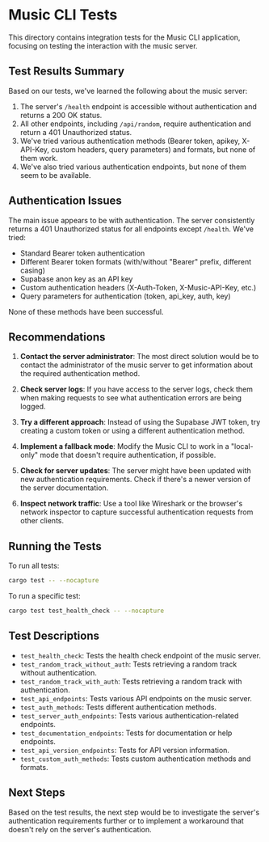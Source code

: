 # Music CLI Tests

This directory contains integration tests for the Music CLI application, focusing on testing the interaction with the music server.

## Test Results Summary

Based on our tests, we've learned the following about the music server:

1. The server's `/health` endpoint is accessible without authentication and returns a 200 OK status.
2. All other endpoints, including `/api/random`, require authentication and return a 401 Unauthorized status.
3. We've tried various authentication methods (Bearer token, apikey, X-API-Key, custom headers, query parameters) and formats, but none of them work.
4. We've also tried various authentication endpoints, but none of them seem to be available.

## Authentication Issues

The main issue appears to be with authentication. The server consistently returns a 401 Unauthorized status for all endpoints except `/health`. We've tried:

- Standard Bearer token authentication
- Different Bearer token formats (with/without "Bearer" prefix, different casing)
- Supabase anon key as an API key
- Custom authentication headers (X-Auth-Token, X-Music-API-Key, etc.)
- Query parameters for authentication (token, api_key, auth, key)

None of these methods have been successful.

## Recommendations

1. **Contact the server administrator**: The most direct solution would be to contact the administrator of the music server to get information about the required authentication method.

2. **Check server logs**: If you have access to the server logs, check them when making requests to see what authentication errors are being logged.

3. **Try a different approach**: Instead of using the Supabase JWT token, try creating a custom token or using a different authentication method.

4. **Implement a fallback mode**: Modify the Music CLI to work in a "local-only" mode that doesn't require authentication, if possible.

5. **Check for server updates**: The server might have been updated with new authentication requirements. Check if there's a newer version of the server documentation.

6. **Inspect network traffic**: Use a tool like Wireshark or the browser's network inspector to capture successful authentication requests from other clients.

## Running the Tests

To run all tests:

```bash
cargo test -- --nocapture
```

To run a specific test:

```bash
cargo test test_health_check -- --nocapture
```

## Test Descriptions

- `test_health_check`: Tests the health check endpoint of the music server.
- `test_random_track_without_auth`: Tests retrieving a random track without authentication.
- `test_random_track_with_auth`: Tests retrieving a random track with authentication.
- `test_api_endpoints`: Tests various API endpoints on the music server.
- `test_auth_methods`: Tests different authentication methods.
- `test_server_auth_endpoints`: Tests various authentication-related endpoints.
- `test_documentation_endpoints`: Tests for documentation or help endpoints.
- `test_api_version_endpoints`: Tests for API version information.
- `test_custom_auth_methods`: Tests custom authentication methods and formats.

## Next Steps

Based on the test results, the next step would be to investigate the server's authentication requirements further or to implement a workaround that doesn't rely on the server's authentication. 